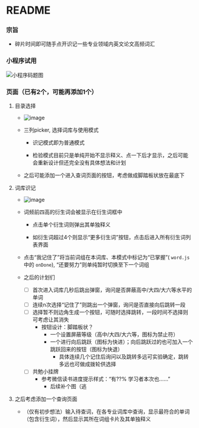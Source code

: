 # README

### 宗旨

- 碎片时间即可随手点开识记一些专业领域内英文论文高频词汇

### 小程序试用
![小程序码题图](https://user-images.githubusercontent.com/22675861/191650369-bf00e3e4-36a1-4f21-ba81-952290b3091c.png)


### 页面（已有2个，可能再添加1个）

1. 目录选择

    - ![image](https://user-images.githubusercontent.com/22675861/191643546-4ed67ef1-81b6-4e9d-bcbd-e4fdaf91bb59.png)
  
    - 三列picker, 选择词库与使用模式
        
        - 识记模式即为普通模式

        - 检验模式目前只是单纯开始不显示释义、点一下后才显示，之后可能会重新设计但还完全没有具体想法和计划

    - 之后可能添加一个进入查词页面的按钮，考虑做成脚踏板状放在最底下

2. 词库识记

    - ![image](https://user-images.githubusercontent.com/22675861/191644756-dd430427-d9c5-45f4-92a2-dc73e7627f19.png)


    - 词频前四高的衍生词会被显示在衍生词框中

        - 点击单个衍生词则弹出其单独释义

        - 如衍生词超过4个则显示“更多衍生词”按钮，点击后进入所有衍生词列表界面

    - 点击“我记住了”将当前词组在本词库、本模式中标记为“已掌握”( `word.js` 中的 `onDone`), “还要努力”则单纯暂时切换至下一个词组

    - 之后的计划们

        - [ ] 首次进入词库几秒后跳出弹窗，询问是否屏蔽高中/大四/大六等水平的单词
        - [ ] 连续n次选择“记住了”则跳出一个弹窗，询问是否直接向后跳转一段
        - [ ] 选择暂不则边角生成一个按钮，可随时选择跳转，一段时间不选择则可考虑让其消失
          - 按钮设计：脚踏板状？
            - 一个设置屏蔽等级（高中/大四/大六等，图标为禁止符）
            - 一个进行向后跳跃（图标为快进）；向后跳跃过的也可加入一个跳跃回来的按钮（图标为快退）
              - 具体连续几个记住后询问以及跳转多远可实验确定，跳转多远也可做成拨轮供选择
        - [ ] 共勉小挂牌
          - 参考微信读书进度提示样式：“有??% 学习者本次也……”
            - 后续补个图（逃

3. 之后考虑添加一个查询页面

    - （仅有初步想法）输入待查词，在各专业词库中查询，显示最符合的单词（包含衍生词），然后显示其所在词组卡片及其单独释义
